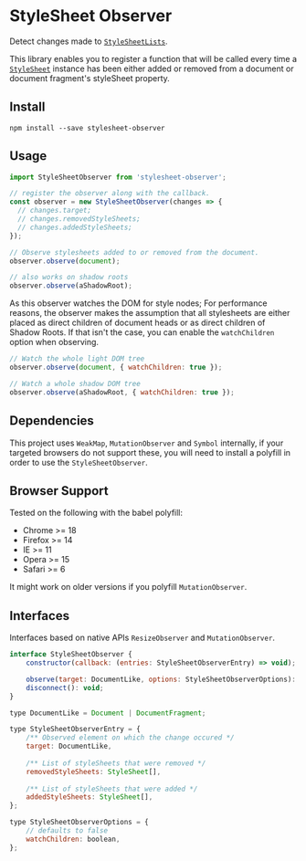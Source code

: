# StyleSheet Observer

Detect changes made to [`StyleSheetLists`](https://developer.mozilla.org/en-US/docs/Web/API/StyleSheetList).

This library enables you to register a function that will be called every time 
a [`StyleSheet`](https://developer.mozilla.org/en-US/docs/Web/API/StyleSheet) instance has been either added or 
removed from a document or document fragment's styleSheet property.

## Install

`npm install --save stylesheet-observer`

## Usage

```javascript
import StyleSheetObserver from 'stylesheet-observer';

// register the observer along with the callback.
const observer = new StyleSheetObserver(changes => {
  // changes.target;
  // changes.removedStyleSheets;
  // changes.addedStyleSheets;
});

// Observe stylesheets added to or removed from the document.
observer.observe(document);

// also works on shadow roots
observer.observe(aShadowRoot);
```

As this observer watches the DOM for style nodes; For performance reasons, the observer makes the assumption 
that all stylesheets are either placed as direct children of document heads or as direct children of Shadow Roots. 
If that isn't the case, you can enable the `watchChildren` option when observing.

```javascript
// Watch the whole light DOM tree
observer.observe(document, { watchChildren: true });

// Watch a whole shadow DOM tree
observer.observe(aShadowRoot, { watchChildren: true });
```

## Dependencies

This project uses `WeakMap`, `MutationObserver` and `Symbol` internally, if your targeted browsers do not support 
these, you will need to install a polyfill in order to use the `StyleSheetObserver`.

## Browser Support

Tested on the following with the babel polyfill:

- Chrome >= 18
- Firefox >= 14
- IE >= 11
- Opera >= 15
- Safari >= 6

It might work on older versions if you polyfill `MutationObserver`.

## Interfaces

Interfaces based on native APIs `ResizeObserver` and `MutationObserver`.

```javascript
interface StyleSheetObserver {
    constructor(callback: (entries: StyleSheetObserverEntry) => void);

    observe(target: DocumentLike, options: StyleSheetObserverOptions): void;
    disconnect(): void;
}

type DocumentLike = Document | DocumentFragment;

type StyleSheetObserverEntry = {
    /** Observed element on which the change occured */
    target: DocumentLike,
    
    /** List of styleSheets that were removed */
    removedStyleSheets: StyleSheet[],
    
    /** List of styleSheets that were added */
    addedStyleSheets: StyleSheet[],
};

type StyleSheetObserverOptions = {
    // defaults to false
    watchChildren: boolean,
};
```
